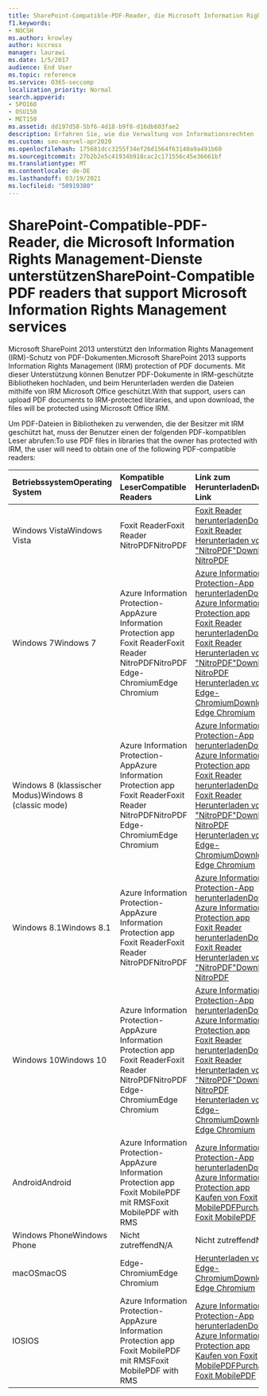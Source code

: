 ```yaml
---
title: SharePoint-Compatible-PDF-Reader, die Microsoft Information Rights Management-Dienste unterstützen
f1.keywords:
- NOCSH
ms.author: krowley
author: kccross
manager: laurawi
ms.date: 1/5/2017
audience: End User
ms.topic: reference
ms.service: O365-seccomp
localization_priority: Normal
search.appverid:
- SPO160
- OSU150
- MET150
ms.assetid: dd197d58-5bf6-4d18-b9f8-d16db603fae2
description: Erfahren Sie, wie die Verwaltung von Informationsrechten (Information Rights Management, IRM) PDF-Dokumente schützt, die in IRM-geschützte Bibliotheken in Microsoft SharePoint 2013 hochgeladen und von diesen heruntergeladen wurden.
ms.custom: seo-marvel-apr2020
ms.openlocfilehash: 175681dcc3255f34ef26d1564f63140a9a491b60
ms.sourcegitcommit: 27b2b2e5c41934b918cac2c171556c45e36661bf
ms.translationtype: MT
ms.contentlocale: de-DE
ms.lasthandoff: 03/19/2021
ms.locfileid: "50919380"
---
```

# <a name="sharepoint-compatible-pdf-readers-that-support-microsoft-information-rights-management-services"></a><span data-ttu-id="fc84e-103">SharePoint-Compatible-PDF-Reader, die Microsoft Information Rights Management-Dienste unterstützen</span><span class="sxs-lookup"><span data-stu-id="fc84e-103">SharePoint-Compatible PDF readers that support Microsoft Information Rights Management services</span></span>

<span data-ttu-id="fc84e-104">Microsoft SharePoint 2013 unterstützt den Information Rights Management (IRM)-Schutz von PDF-Dokumenten.</span><span class="sxs-lookup"><span data-stu-id="fc84e-104">Microsoft SharePoint 2013 supports Information Rights Management (IRM) protection of PDF documents.</span></span> <span data-ttu-id="fc84e-105">Mit dieser Unterstützung können Benutzer PDF-Dokumente in IRM-geschützte Bibliotheken hochladen, und beim Herunterladen werden die Dateien mithilfe von IRM Microsoft Office geschützt.</span><span class="sxs-lookup"><span data-stu-id="fc84e-105">With that support, users can upload PDF documents to IRM-protected libraries, and upon download, the files will be protected using Microsoft Office IRM.</span></span>
  
<span data-ttu-id="fc84e-106">Um PDF-Dateien in Bibliotheken zu verwenden, die der Besitzer mit IRM geschützt hat, muss der Benutzer einen der folgenden PDF-kompatiblen Leser abrufen:</span><span class="sxs-lookup"><span data-stu-id="fc84e-106">To use PDF files in libraries that the owner has protected with IRM, the user will need to obtain one of the following PDF-compatible readers:</span></span>
  
| <span data-ttu-id="fc84e-107">Betriebssystem</span><span class="sxs-lookup"><span data-stu-id="fc84e-107">Operating System</span></span> | <span data-ttu-id="fc84e-108">Kompatible Leser</span><span class="sxs-lookup"><span data-stu-id="fc84e-108">Compatible Readers</span></span> | <span data-ttu-id="fc84e-109">Link zum Herunterladen</span><span class="sxs-lookup"><span data-stu-id="fc84e-109">Download Link</span></span> |
|:-----|:-----|:-----|
|<span data-ttu-id="fc84e-110">Windows Vista</span><span class="sxs-lookup"><span data-stu-id="fc84e-110">Windows Vista</span></span>  <br/> |<span data-ttu-id="fc84e-111">Foxit Reader</span><span class="sxs-lookup"><span data-stu-id="fc84e-111">Foxit Reader</span></span>  <br/> <span data-ttu-id="fc84e-112">NitroPDF</span><span class="sxs-lookup"><span data-stu-id="fc84e-112">NitroPDF</span></span>  <br/> |[<span data-ttu-id="fc84e-113">Foxit Reader herunterladen</span><span class="sxs-lookup"><span data-stu-id="fc84e-113">Download Foxit Reader</span></span>](https://go.microsoft.com/fwlink/?linkid=2139326) <br/> [<span data-ttu-id="fc84e-114">Herunterladen von "NitroPDF"</span><span class="sxs-lookup"><span data-stu-id="fc84e-114">Download NitroPDF</span></span>](https://go.microsoft.com/fwlink/?linkid=2139327) <br/> |
|<span data-ttu-id="fc84e-115">Windows 7</span><span class="sxs-lookup"><span data-stu-id="fc84e-115">Windows 7</span></span>  <br/> |<span data-ttu-id="fc84e-116">Azure Information Protection-App</span><span class="sxs-lookup"><span data-stu-id="fc84e-116">Azure Information Protection app</span></span>  <br/> <span data-ttu-id="fc84e-117">Foxit Reader</span><span class="sxs-lookup"><span data-stu-id="fc84e-117">Foxit Reader</span></span>  <br/> <span data-ttu-id="fc84e-118">NitroPDF</span><span class="sxs-lookup"><span data-stu-id="fc84e-118">NitroPDF</span></span>  <br/> <span data-ttu-id="fc84e-119">Edge-Chromium</span><span class="sxs-lookup"><span data-stu-id="fc84e-119">Edge Chromium</span></span>  <br/>|[<span data-ttu-id="fc84e-120">Azure Information Protection-App herunterladen</span><span class="sxs-lookup"><span data-stu-id="fc84e-120">Download Azure Information Protection app</span></span>](https://go.microsoft.com/fwlink/?linkid=837797) <br/> [<span data-ttu-id="fc84e-121">Foxit Reader herunterladen</span><span class="sxs-lookup"><span data-stu-id="fc84e-121">Download Foxit Reader</span></span>](https://go.microsoft.com/fwlink/?linkid=2139326) <br/> [<span data-ttu-id="fc84e-122">Herunterladen von "NitroPDF"</span><span class="sxs-lookup"><span data-stu-id="fc84e-122">Download NitroPDF</span></span>](https://go.microsoft.com/fwlink/?linkid=2139327) <br/> [<span data-ttu-id="fc84e-123">Herunterladen von Edge-Chromium</span><span class="sxs-lookup"><span data-stu-id="fc84e-123">Download Edge Chromium</span></span>](https://support.microsoft.com/microsoft-edge/download-the-new-microsoft-edge-based-on-chromium-0f4a3dd7-55df-60f5-739f-00010dba52cf) <br/>|
|<span data-ttu-id="fc84e-124">Windows 8 (klassischer Modus)</span><span class="sxs-lookup"><span data-stu-id="fc84e-124">Windows 8 (classic mode)</span></span>  <br/> |<span data-ttu-id="fc84e-125">Azure Information Protection-App</span><span class="sxs-lookup"><span data-stu-id="fc84e-125">Azure Information Protection app</span></span>  <br/> <span data-ttu-id="fc84e-126">Foxit Reader</span><span class="sxs-lookup"><span data-stu-id="fc84e-126">Foxit Reader</span></span>  <br/> <span data-ttu-id="fc84e-127">NitroPDF</span><span class="sxs-lookup"><span data-stu-id="fc84e-127">NitroPDF</span></span>  <br/> <span data-ttu-id="fc84e-128">Edge-Chromium</span><span class="sxs-lookup"><span data-stu-id="fc84e-128">Edge Chromium</span></span>  <br/>|[<span data-ttu-id="fc84e-129">Azure Information Protection-App herunterladen</span><span class="sxs-lookup"><span data-stu-id="fc84e-129">Download Azure Information Protection app</span></span>](https://go.microsoft.com/fwlink/?linkid=837797) <br/> [<span data-ttu-id="fc84e-130">Foxit Reader herunterladen</span><span class="sxs-lookup"><span data-stu-id="fc84e-130">Download Foxit Reader</span></span>](https://go.microsoft.com/fwlink/?linkid=2139326) <br/> [<span data-ttu-id="fc84e-131">Herunterladen von "NitroPDF"</span><span class="sxs-lookup"><span data-stu-id="fc84e-131">Download NitroPDF</span></span>](https://go.microsoft.com/fwlink/?linkid=2139327) <br/> [<span data-ttu-id="fc84e-132">Herunterladen von Edge-Chromium</span><span class="sxs-lookup"><span data-stu-id="fc84e-132">Download Edge Chromium</span></span>](https://support.microsoft.com/microsoft-edge/download-the-new-microsoft-edge-based-on-chromium-0f4a3dd7-55df-60f5-739f-00010dba52cf) <br/> |
|<span data-ttu-id="fc84e-133">Windows 8.1</span><span class="sxs-lookup"><span data-stu-id="fc84e-133">Windows 8.1</span></span>  <br/> |<span data-ttu-id="fc84e-134">Azure Information Protection-App</span><span class="sxs-lookup"><span data-stu-id="fc84e-134">Azure Information Protection app</span></span>  <br/> <span data-ttu-id="fc84e-135">Foxit Reader</span><span class="sxs-lookup"><span data-stu-id="fc84e-135">Foxit Reader</span></span>  <br/> <span data-ttu-id="fc84e-136">NitroPDF</span><span class="sxs-lookup"><span data-stu-id="fc84e-136">NitroPDF</span></span>  <br/> |[<span data-ttu-id="fc84e-137">Azure Information Protection-App herunterladen</span><span class="sxs-lookup"><span data-stu-id="fc84e-137">Download Azure Information Protection app</span></span>](https://go.microsoft.com/fwlink/?linkid=837797) <br/> [<span data-ttu-id="fc84e-138">Foxit Reader herunterladen</span><span class="sxs-lookup"><span data-stu-id="fc84e-138">Download Foxit Reader</span></span>](https://go.microsoft.com/fwlink/?linkid=2139326) <br/> [<span data-ttu-id="fc84e-139">Herunterladen von "NitroPDF"</span><span class="sxs-lookup"><span data-stu-id="fc84e-139">Download NitroPDF</span></span>](https://go.microsoft.com/fwlink/?linkid=2139327) <br/> |
|<span data-ttu-id="fc84e-140">Windows 10</span><span class="sxs-lookup"><span data-stu-id="fc84e-140">Windows 10</span></span>  <br/> |<span data-ttu-id="fc84e-141">Azure Information Protection-App</span><span class="sxs-lookup"><span data-stu-id="fc84e-141">Azure Information Protection app</span></span>  <br/> <span data-ttu-id="fc84e-142">Foxit Reader</span><span class="sxs-lookup"><span data-stu-id="fc84e-142">Foxit Reader</span></span>  <br/> <span data-ttu-id="fc84e-143">NitroPDF</span><span class="sxs-lookup"><span data-stu-id="fc84e-143">NitroPDF</span></span>  <br/> <span data-ttu-id="fc84e-144">Edge-Chromium</span><span class="sxs-lookup"><span data-stu-id="fc84e-144">Edge Chromium</span></span>  <br/> |[<span data-ttu-id="fc84e-145">Azure Information Protection-App herunterladen</span><span class="sxs-lookup"><span data-stu-id="fc84e-145">Download Azure Information Protection app</span></span>](https://go.microsoft.com/fwlink/?linkid=837797) <br/> [<span data-ttu-id="fc84e-146">Foxit Reader herunterladen</span><span class="sxs-lookup"><span data-stu-id="fc84e-146">Download Foxit Reader</span></span>](https://go.microsoft.com/fwlink/?linkid=2139326) <br/> [<span data-ttu-id="fc84e-147">Herunterladen von "NitroPDF"</span><span class="sxs-lookup"><span data-stu-id="fc84e-147">Download NitroPDF</span></span>](https://go.microsoft.com/fwlink/?linkid=2139327) <br/> [<span data-ttu-id="fc84e-148">Herunterladen von Edge-Chromium</span><span class="sxs-lookup"><span data-stu-id="fc84e-148">Download Edge Chromium</span></span>](https://support.microsoft.com/microsoft-edge/download-the-new-microsoft-edge-based-on-chromium-0f4a3dd7-55df-60f5-739f-00010dba52cf) <br/> |
|<span data-ttu-id="fc84e-149">Android</span><span class="sxs-lookup"><span data-stu-id="fc84e-149">Android</span></span>  <br/> |<span data-ttu-id="fc84e-150">Azure Information Protection-App</span><span class="sxs-lookup"><span data-stu-id="fc84e-150">Azure Information Protection app</span></span>  <br/> <span data-ttu-id="fc84e-151">Foxit MobilePDF mit RMS</span><span class="sxs-lookup"><span data-stu-id="fc84e-151">Foxit MobilePDF with RMS</span></span>  <br/> |[<span data-ttu-id="fc84e-152">Azure Information Protection-App herunterladen</span><span class="sxs-lookup"><span data-stu-id="fc84e-152">Download Azure Information Protection app</span></span>](/azure/information-protection/rms-client/protected-pdf-readers#installing-a-protected-pdf-reader-for-mobile-iosandroidc) <br/> [<span data-ttu-id="fc84e-153">Kaufen von Foxit MobilePDF</span><span class="sxs-lookup"><span data-stu-id="fc84e-153">Purchase Foxit MobilePDF</span></span>](https://play.google.com/store/apps/details?id=com.foxit.mobile.pdf.lite) <br/> |
|<span data-ttu-id="fc84e-154">Windows Phone</span><span class="sxs-lookup"><span data-stu-id="fc84e-154">Windows Phone</span></span>  <br/> |<span data-ttu-id="fc84e-155">Nicht zutreffend</span><span class="sxs-lookup"><span data-stu-id="fc84e-155">N/A</span></span>  <br/> |<span data-ttu-id="fc84e-156">Nicht zutreffend</span><span class="sxs-lookup"><span data-stu-id="fc84e-156">N/A</span></span>  <br/> |
|<span data-ttu-id="fc84e-157">macOS</span><span class="sxs-lookup"><span data-stu-id="fc84e-157">macOS</span></span>  <br/> |<span data-ttu-id="fc84e-158">Edge-Chromium</span><span class="sxs-lookup"><span data-stu-id="fc84e-158">Edge Chromium</span></span>  <br/> |[<span data-ttu-id="fc84e-159">Herunterladen von Edge-Chromium</span><span class="sxs-lookup"><span data-stu-id="fc84e-159">Download Edge Chromium</span></span>](https://support.microsoft.com/microsoft-edge/download-the-new-microsoft-edge-based-on-chromium-0f4a3dd7-55df-60f5-739f-00010dba52cf)  <br/> |
|<span data-ttu-id="fc84e-160">IOS</span><span class="sxs-lookup"><span data-stu-id="fc84e-160">IOS</span></span>  <br/> |<span data-ttu-id="fc84e-161">Azure Information Protection-App</span><span class="sxs-lookup"><span data-stu-id="fc84e-161">Azure Information Protection app</span></span>  <br/> <span data-ttu-id="fc84e-162">Foxit MobilePDF mit RMS</span><span class="sxs-lookup"><span data-stu-id="fc84e-162">Foxit MobilePDF with RMS</span></span>  <br/> |[<span data-ttu-id="fc84e-163">Azure Information Protection-App herunterladen</span><span class="sxs-lookup"><span data-stu-id="fc84e-163">Download Azure Information Protection app</span></span>](/azure/information-protection/rms-client/protected-pdf-readers#installing-a-protected-pdf-reader-for-windows-or-mac) <br/> [<span data-ttu-id="fc84e-164">Kaufen von Foxit MobilePDF</span><span class="sxs-lookup"><span data-stu-id="fc84e-164">Purchase Foxit MobilePDF</span></span>](https://play.google.com/store/apps/details?id=com.foxit.mobile.pdf.lite) <br/> |
